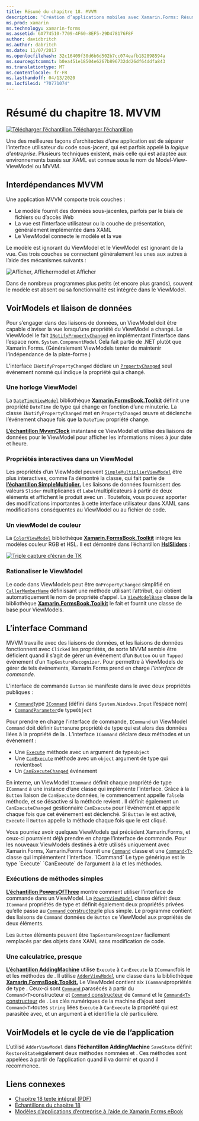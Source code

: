 ```yaml
---
title: Résumé du chapitre 18. MVVM
description: 'Création d’applications mobiles avec Xamarin.Forms: Résumé du chapitre 18. MVVM'
ms.prod: xamarin
ms.technology: xamarin-forms
ms.assetid: 6A774510-7709-4F60-8EF5-29D478176F8F
author: davidbritch
ms.author: dabritch
ms.date: 11/07/2017
ms.openlocfilehash: 32c16409f30d6b6d502b7cc074eafb182898594a
ms.sourcegitcommit: b0ea451e18504e6267b896732dd26df64ddfa843
ms.translationtype: MT
ms.contentlocale: fr-FR
ms.lasthandoff: 04/13/2020
ms.locfileid: "70771074"
---
```

# <a name="summary-of-chapter-18-mvvm"></a>Résumé du chapitre 18. MVVM

[![Télécharger](~/media/shared/download.png) l’échantillon Télécharger l’échantillon](https://github.com/xamarin/xamarin-forms-book-samples/tree/master/Chapter18)

Une des meilleures façons d’architectes d’une application est de séparer l’interface utilisateur du code sous-jacent, qui est parfois appelé la *logique d’entreprise*. Plusieurs techniques existent, mais celle qui est adaptée aux environnements basés sur XAML est connue sous le nom de Model-View-ViewModel ou MVVM.

## <a name="mvvm-interrelationships"></a>Interdépendances MVVM

Une application MVVM comporte trois couches :

- Le modèle fournit des données sous-jacentes, parfois par le biais de fichiers ou d’accès Web
- La vue est l’interface utilisateur ou la couche de présentation, généralement implémentée dans XAML
- Le ViewModel connecte le modèle et la vue

Le modèle est ignorant du ViewModel et le ViewModel est ignorant de la vue. Ces trois couches se connectent généralement les unes aux autres à l’aide des mécanismes suivants :

![Afficher, Affichermodel et Afficher](images/ch18fg03.png "MVVM")

Dans de nombreux programmes plus petits (et encore plus grands), souvent le modèle est absent ou sa fonctionnalité est intégrée dans le ViewModel.

## <a name="viewmodels-and-data-binding"></a>VoirModels et liaison de données

Pour s’engager dans des liaisons de données, un ViewModel doit être capable d’aviser la vue lorsqu’une propriété du ViewModel a changé. Le ViewModel le fait [`INotifyPropertyChanged`](xref:System.ComponentModel.INotifyPropertyChanged) en implémentant l’interface dans l’espace nom. `System.ComponentModel` Cela fait partie de .NET plutôt que Xamarin.Forms. (Généralement ViewModels tenter de maintenir l’indépendance de la plate-forme.)

L’interface `INotifyPropertyChanged` déclare un [`PropertyChanged`](xref:System.ComponentModel.INotifyPropertyChanged) seul événement nommé qui indique la propriété qui a changé.

### <a name="a-viewmodel-clock"></a>Une horloge ViewModel

La [`DateTimeViewModel`](https://github.com/xamarin/xamarin-forms-book-samples/blob/master/Libraries/Xamarin.FormsBook.Toolkit/Xamarin.FormsBook.Toolkit/DateTimeViewModel.cs) bibliothèque [**Xamarin.FormsBook.Toolkit**](https://github.com/xamarin/xamarin-forms-book-samples/tree/master/Libraries/Xamarin.FormsBook.Toolkit/Xamarin.FormsBook.Toolkit) définit une propriété `DateTime` de type qui change en fonction d’une minuterie. La classe `INotifyPropertyChanged` met en `PropertyChanged` œuvre et déclenche l’événement chaque fois que la `DateTime` propriété change.

[**L’échantillon MvvmClock**](https://github.com/xamarin/xamarin-forms-book-samples/tree/master/Chapter18/MvvmClock) instantané ce ViewModel et utilise des liaisons de données pour le ViewModel pour afficher les informations mises à jour date et heure.

### <a name="interactive-properties-in-a-viewmodel"></a>Propriétés interactives dans un ViewModel

Les propriétés d’un ViewModel peuvent [`SimpleMultiplierViewModel`](https://github.com/xamarin/xamarin-forms-book-samples/blob/master/Chapter18/SimpleMultiplier/SimpleMultiplier/SimpleMultiplier/SimpleMultiplierViewModel.cs) être plus interactives, comme l’a démontré la classe, qui fait partie de [**l’échantillon SimpleMultiplier.**](https://github.com/xamarin/xamarin-forms-book-samples/tree/master/Chapter18/SimpleMultiplier) Les liaisons de données fournissent des valeurs `Slider` multiplicanes et `Label`multiplicateurs à partir de deux éléments et affichent le produit avec un . Toutefois, vous pouvez apporter des modifications importantes à cette interface utilisateur dans XAML sans modifications conséquentes au ViewModel ou au fichier de code.

### <a name="a-color-viewmodel"></a>Un viewModel de couleur

La [`ColorViewModel`](https://github.com/xamarin/xamarin-forms-book-samples/blob/master/Libraries/Xamarin.FormsBook.Toolkit/Xamarin.FormsBook.Toolkit/ColorViewModel.cs) bibliothèque [**Xamarin.FormsBook.Toolkit**](https://github.com/xamarin/xamarin-forms-book-samples/tree/master/Libraries/Xamarin.FormsBook.Toolkit/Xamarin.FormsBook.Toolkit) intègre les modèles couleur RGB et HSL. Il est démontré dans l’échantillon [**HslSliders**](https://github.com/xamarin/xamarin-forms-book-samples/tree/master/Chapter18/HslSliders) :

[![Triple capture d’écran de TK](images/ch18fg08-small.png "Modèle de couleur HSL")](images/ch18fg08-large.png#lightbox "Modèle de couleur HSL")

### <a name="streamlining-the-viewmodel"></a>Rationaliser le ViewModel

Le code dans ViewModels peut être `OnPropertyChanged` simplifié en [`CallerMemberName`](xref:System.Runtime.CompilerServices.CallerMemberNameAttribute) définissant une méthode utilisant l’attribut, qui obtient automatiquement le nom de propriété d’appel. La [`ViewModelBase`](https://github.com/xamarin/xamarin-forms-book-samples/blob/master/Libraries/Xamarin.FormsBook.Toolkit/Xamarin.FormsBook.Toolkit/ViewModelBase.cs) classe de la bibliothèque [**Xamarin.FormsBook.Toolkit**](https://github.com/xamarin/xamarin-forms-book-samples/tree/master/Libraries/Xamarin.FormsBook.Toolkit/Xamarin.FormsBook.Toolkit) le fait et fournit une classe de base pour ViewModels.

## <a name="the-command-interface"></a>L’interface Command

MVVM travaille avec des liaisons de données, et les liaisons de données fonctionnent avec `Clicked` les propriétés, de sorte MVVM semble être déficient quand il s’agit de gérer un événement d’un `Button` ou un `Tapped` événement d’un `TapGestureRecognizer`. Pour permettre à ViewModels de gérer de tels événements, Xamarin.Forms prend en charge *l’interface de commande*.

L’interface de commande `Button` se manifeste dans le avec deux propriétés publiques :

- [`Command`](xref:Xamarin.Forms.Button.Command)type [`ICommand`](xref:System.Windows.Input.ICommand) (défini dans `System.Windows.Input` l’espace nom)
- [`CommandParameter`](xref:Xamarin.Forms.Button.CommandParameter)de type`Object`

Pour prendre en charge l’interface de commande, `ICommand` un ViewModel `Command` doit définir `Button`une propriété de type qui est alors des données liées à la propriété de la . L’interface `ICommand` déclare deux méthodes et un événement :

- Une [`Execute`](xref:System.Windows.Input.ICommand.Execute(System.Object)) méthode avec un argument de type`object`
- Une [`CanExecute`](xref:System.Windows.Input.ICommand.CanExecute(System.Object)) méthode avec un `object` argument de type qui revient`bool`
- Un [`CanExecuteChanged`](xref:System.Windows.Input.ICommand.CanExecuteChanged) événement

En interne, un ViewModel `ICommand` définit chaque propriété de type `ICommand` à une instance d’une classe qui implémente l’interface. Grâce à la `Button` liaison de `CanExecute` données, le commencement appelle `false`la méthode, et se désactive si la méthode revient . Il définit également un `CanExecuteChanged` gestionnaire `CanExecute` pour l’événement et appelle chaque fois que cet événement est déclenché. Si `Button` le est activé, `Execute` il `Button` appelle la méthode chaque fois que le est cliqué.

Vous pourriez avoir quelques ViewModels qui précèdent Xamarin.Forms, et ceux-ci pourraient déjà prendre en charge l’interface de commande. Pour les nouveaux ViewModels destinés à être utilisés uniquement avec Xamarin.Forms, Xamarin.Forms fournit une [`Command`](xref:Xamarin.Forms.Command) classe et une [`Command<T>`](xref:Xamarin.Forms.Command`1) classe qui implémentent l’interface. `ICommand` Le type générique est le type `Execute` `CanExecute` de l’argument à la et les méthodes.

### <a name="simple-method-executions"></a>Exécutions de méthodes simples

[**L’échantillon PowersOfThree**](https://github.com/xamarin/xamarin-forms-book-samples/tree/master/Chapter18/PowersOfThree) montre comment utiliser l’interface de commande dans un ViewModel. La [`PowersViewModel`](https://github.com/xamarin/xamarin-forms-book-samples/blob/master/Chapter18/PowersOfThree/PowersOfThree/PowersOfThree/PowersViewModel.cs) classe définit deux `ICommand` propriétés de type et définit également deux propriétés privées qu’elle passe au [ `Command` constructeur](xref:Xamarin.Forms.Command.%23ctor(System.Action))le plus simple. Le programme contient des liaisons de `Command` données de `Button` ce ViewModel aux propriétés de deux éléments.

Les `Button` éléments peuvent être `TapGestureRecognizer` facilement remplacés par des objets dans XAML sans modification de code.

### <a name="a-calculator-almost"></a>Une calculatrice, presque

[**L’échantillon AddingMachine**](https://github.com/xamarin/xamarin-forms-book-samples/tree/master/Chapter18/AddingMachine) utilise `Execute` à `CanExecute` la `ICommand`fois le et les méthodes de . Il utilise [`AdderViewModel`](https://github.com/xamarin/xamarin-forms-book-samples/blob/master/Libraries/Xamarin.FormsBook.Toolkit/Xamarin.FormsBook.Toolkit/AdderViewModel.cs) une classe dans la bibliothèque [**Xamarin.FormsBook.Toolkit.**](https://github.com/xamarin/xamarin-forms-book-samples/blob/master/Libraries/Xamarin.FormsBook.Toolkit/Xamarin.FormsBook.Toolkit/AdderViewModel.cs) Le ViewModel contient six `ICommand`propriétés de type . Ceux-ci sont [ `Command` ](xref:Xamarin.Forms.Command.%23ctor(System.Action)) parasécés à partir du `Command<T>`constructeur et [ `Command` constructeur](xref:Xamarin.Forms.Command.%23ctor(System.Action,System.Func{System.Boolean})) de `Command` et le [ `Command<T>` constructeur](https://docs.microsoft.com/dotnet/api/xamarin.forms.command.-ctor?view=xamarin-forms#Xamarin_Forms_Command__ctor_System_Action_System_Object__System_Func_System_Object_System_Boolean__) de . Les clés numériques de la machine d’ajout sont `Command<T>`toutes `string` liées `Execute` à `CanExecute` la propriété qui est parasitée avec, et un argument à et identifie la clé particulière.

## <a name="viewmodels-and-the-application-lifecycle"></a>VoirModels et le cycle de vie de l’application

L’utilisé `AdderViewModel` dans **l’échantillon AddingMachine** `SaveState` définit `RestoreState`également deux méthodes nommées et . Ces méthodes sont appelées à partir de l’application quand il va dormir et quand il recommence.

## <a name="related-links"></a>Liens connexes

- [Chapitre 18 texte intégral (PDF)](https://download.xamarin.com/developer/xamarin-forms-book/XamarinFormsBook-Ch18-Apr2016.pdf)
- [Échantillons du chapitre 18](https://github.com/xamarin/xamarin-forms-book-samples/tree/master/Chapter18)
- [Modèles d’applications d’entreprise à l’aide de Xamarin.Forms eBook](~/xamarin-forms/enterprise-application-patterns/index.md)
